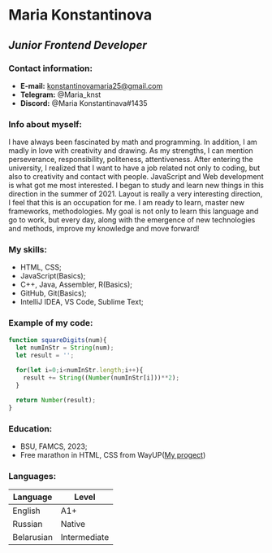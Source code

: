 # Maria Konstantinova

## _Junior Frontend Developer_


### __Contact information:__

- __E-mail:__ konstantinovamaria25@gmail.com
- __Telegram:__ @Maria_knst
- __Discord:__ @Maria Konstantinava#1435


### __Info about myself:__
I have always been fascinated by math and programming. In addition, I am madly in love with creativity and drawing. As my strengths, I can mention perseverance, responsibility, politeness, attentiveness.
After entering the university, I realized that I want to have a job related not only to coding, but also to creativity and contact with people. JavaScript and Web development is what got me most interested. I began to study and learn new things in this direction in the summer of 2021. Layout is really a very interesting direction, I feel that this is an occupation for me. I am ready to learn, master new frameworks, methodologies. My goal is not only to learn this language and go to work, but every day, along with the emergence of new technologies and methods, improve my knowledge and move forward!

### __My skills:__

- HTML, CSS;
- JavaScript(Basics);
- C++, Java, Assembler, R(Basics);
- GitHub, Git(Basics);
- IntelliJ IDEA, VS Code, Sublime Text;


### __Example of my code:__

```javascript
function squareDigits(num){
  let numInStr = String(num);
  let result = '';
  
  for(let i=0;i<numInStr.length;i++){
    result += String((Number(numInStr[i]))**2);
  }

  return Number(result);
}
```


### __Education:__

* BSU, FAMCS, 2023;
* Free marathon in HTML, CSS from WayUP([My progect]( https://maria-knst.github.io/MySecondRepo/))


### __Languages:__

 | Language | Level |
 | ------| ------|
 | English | A1+ |
 | Russian | Native |
 | Belarusian | Intermediate |

